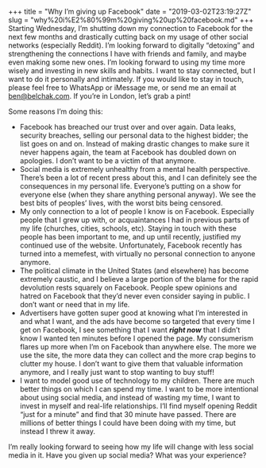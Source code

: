 +++
title = "Why I’m giving up Facebook"
date = "2019-03-02T23:19:27Z"
slug = "why%20i%E2%80%99m%20giving%20up%20facebook.md"
+++
Starting Wednesday, I’m shutting down my connection to Facebook for the next few months and drastically cutting back on my usage of other social networks (especially Reddit). I’m looking forward to digitally “detoxing” and strengthening the connections I have with friends and family, and maybe even making some new ones. I’m looking forward to using my time more wisely and investing in new skills and habits. I want to stay connected, but I want to do it personally and intimately. If you would like to stay in touch, please feel free to WhatsApp or iMessage me, or send me an email at ben@belchak.com. If you’re in London, let’s grab a pint!

Some reasons I’m doing this:
* Facebook has breached our trust over and over again. Data leaks, security breaches, selling our personal data to the highest bidder; the list goes on and on. Instead of making drastic changes to make sure it never happens again, the team at Facebook has doubled down on apologies. I don’t want to be a victim of that anymore.
* Social media is extremely unhealthy from a mental health perspective. There’s been a lot of recent press about this, and I can definitely see the consequences in my personal life. Everyone’s putting on a show for everyone else (when they share anything personal anyway). We see the best bits of peoples’ lives, with the worst bits being censored. 
* My only connection to a lot of people I know is on Facebook. Especially people that I grew up with, or acquaintances I had in previous parts of my life (churches, cities, schools, etc). Staying in touch with these people has been important to me, and up until recently, justified my continued use of the website. Unfortunately, Facebook recently has turned into a memefest, with virtually no personal connection to anyone anymore. 
* The political climate in the United States (and elsewhere) has become extremely caustic, and I believe a large portion of the blame for the rapid devolution rests squarely on Facebook. People spew opinions and hatred on Facebook that they’d never even consider saying in public. I don’t want or need that in my life.
* Advertisers have gotten super good at knowing what I’m interested in and what I want, and the ads have become so targeted that every time I get on Facebook, I see something that I want ***right now*** that I didn’t know I wanted ten minutes before I opened the page. My consumerism flares up more when I’m on Facebook than anywhere else. The more we use the site, the more data they can collect and the more crap begins to clutter my house. I don’t want to give them that valuable information anymore, and I really just want to stop wanting to buy stuff!
* I want to model good use of technology to my children. There are much better things on which I can spend my time. I want to be more intentional about using social media, and instead of wasting my time, I want to invest in myself and real-life relationships. I’ll find myself opening Reddit “just for a minute” and find that 30 minute have passed. There are millions of better things I could have been doing with my time, but instead I threw it away.

I’m really looking forward to seeing how my life will change with less social media in it. Have you given up social media? What was your experience?
